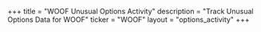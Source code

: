 +++
title = "WOOF Unusual Options Activity"
description = "Track Unusual Options Data for WOOF"
ticker = "WOOF"
layout = "options_activity"
+++

